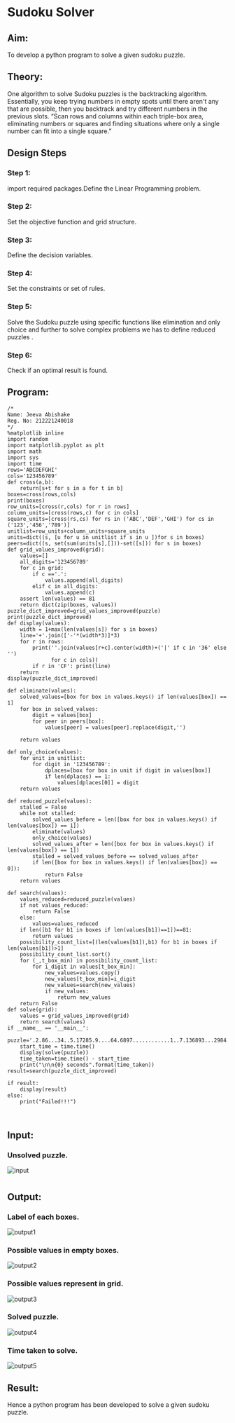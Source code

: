# Sudoku Solver
## Aim:
To develop a python program to solve a given sudoku puzzle.

## Theory:
One algorithm to solve Sudoku puzzles is the backtracking algorithm. Essentially, you keep trying numbers in empty spots until there aren't any that are possible, then you backtrack and try different numbers in the previous slots. “Scan rows and columns within each triple-box area, eliminating numbers or squares and finding situations where only a single number can fit into a single square.”

## Design Steps
### Step 1:
import required packages.Define the Linear Programming problem.
### Step 2: 
Set the objective function and grid structure.
### Step 3: 
Define the decision variables.
### Step 4:
Set the constraints or set of rules.
### Step 5: 
Solve the Sudoku puzzle using specific functions like elimination and only choice and further to solve complex problems we has to define reduced puzzles .
### Step 6: 
Check if an optimal result is found.



## Program:
```
/*
Name: Jeeva Abishake
Reg. No: 212221240018
*/
%matplotlib inline
import random
import matplotlib.pyplot as plt
import math
import sys
import time
rows='ABCDEFGHI'
cols='123456789'
def cross(a,b):
    return[s+t for s in a for t in b]
boxes=cross(rows,cols)
print(boxes)
row_units=[cross(r,cols) for r in rows]
column_units=[cross(rows,c) for c in cols]
square_units=[cross(rs,cs) for rs in ('ABC','DEF','GHI') for cs in ('123','456','789')]
unitlist=row_units+column_units+square_units
units=dict((s, [u for u in unitlist if s in u ])for s in boxes)
peers=dict((s, set(sum(units[s],[]))-set([s])) for s in boxes)
def grid_values_improved(grid):
    values=[]
    all_digits='123456789'
    for c in grid:
        if c =='.':
            values.append(all_digits)
        elif c in all_digits:
            values.append(c)
    assert len(values) == 81
    return dict(zip(boxes, values))
puzzle_dict_improved=grid_values_improved(puzzle)
print(puzzle_dict_improved)
def display(values):
    width = 1+max(len(values[s]) for s in boxes)
    line='+'.join(['-'*(width*3)]*3)
    for r in rows:
        print(''.join(values[r+c].center(width)+('|' if c in '36' else '')
              for c in cols))
        if r in 'CF': print(line)
    return
display(puzzle_dict_improved)

def eliminate(values):
    solved_values=[box for box in values.keys() if len(values[box]) == 1]
    for box in solved_values:
        digit = values[box] 
        for peer in peers[box]:
            values[peer] = values[peer].replace(digit,'')

    return values

def only_choice(values):
    for unit in unitlist: 
        for digit in '123456789':
            dplaces=[box for box in unit if digit in values[box]]
            if len(dplaces) == 1:
                values[dplaces[0]] = digit
    return values

def reduced_puzzle(values):
    stalled = False
    while not stalled:
        solved_values_before = len([box for box in values.keys() if len(values[box]) == 1])
        eliminate(values)
        only_choice(values)
        solved_values_after = len([box for box in values.keys() if len(values[box]) == 1])
        stalled = solved_values_before == solved_values_after
        if len([box for box in values.keys() if len(values[box]) == 0]):
            return False
    return values

def search(values):
    values_reduced=reduced_puzzle(values)
    if not values_reduced:
        return False
    else:
        values=values_reduced
    if len([b1 for b1 in boxes if len(values[b1])==1])==81:
        return values
    possibility_count_list=[(len(values[b1]),b1) for b1 in boxes if len(values[b1])>1]
    possibility_count_list.sort()
    for (_,t_box_min) in possibility_count_list:
        for i_digit in values[t_box_min]:
            new_values=values.copy()
            new_values[t_box_min]=i_digit
            new_values=search(new_values)
            if new_values:
                return new_values
    return False
def solve(grid):
    values = grid_values_improved(grid)
    return search(values)
if __name__ == '__main__':
    puzzle='.2.86...34..5.17285.9....64.6897............1..7.136893...2984...23.6..7.7.15....'
    start_time = time.time()
    display(solve(puzzle))
    time_taken=time.time() - start_time
    print("\n\n{0} seconds".format(time_taken))
result=search(puzzle_dict_improved)

if result:
    display(result)
else:
    print("Failed!!!")
    
    

```
## Input:
### Unsolved puzzle.
![input](inputpuzzle.png)
#
#
## Output:
### Label of each boxes.
![output1](boxlabel.png)
### Possible values in empty boxes.
![output2](possiblevalue.png)
### Possible values represent in grid.
![output3](gridpositions.png)
### Solved puzzle.
![output4](solved.png)
### Time taken to solve.
![output5](timetaken.png)


## Result:
Hence a python program has been developed to solve a given sudoku puzzle.